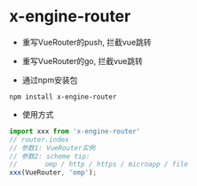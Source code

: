 # x-engine-router

- 重写VueRouter的push, 拦截vue跳转
- 重写VueRouter的go, 拦截vue跳转

- 通过npm安装包

```
npm install x-engine-router
```


- 使用方式

```javascript
import xxx from 'x-engine-router'
// router.index
// 参数1: VueRouter实例
// 参数2: scheme tip: 
//       omp / http / https / microapp / file
xxx(VueRouter, 'omp');
```


